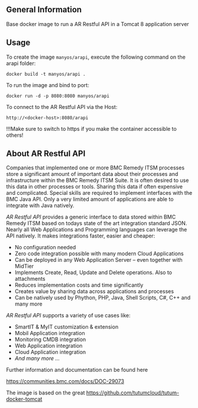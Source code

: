 General Information
-------------------

Base docker image to run a AR Restful API in a Tomcat 8 application server

Usage
-----

To create the image `manyos/arapi`, execute the following command on the arapi folder:

    docker build -t manyos/arapi .

To run the image and bind to port:

    docker run -d -p 8080:8080 manyos/arapi
    
To connect to the AR Restful API via the Host:

    http://<docker-host>:8080/arapi
    
!!!Make sure to switch to https if you make the container accessible to others!

About AR Restful API
---------------------------

Companies that implemented one or more BMC Remedy ITSM processes store a significant amount of important data about their processes and infrastructure within the BMC Remedy ITSM Suite. It is often desired to use this data in other processes or tools. Sharing this data if often expensive and complicated. Special skills are required to implement interfaces with the BMC Java API. Only a very limited amount of applications are able to integrate with Java natively.

*AR Restful API* provides a generic interface to data stored within BMC Remedy ITSM based on todays state of the art integration standard JSON. Nearly all Web Applications and Programming languages can leverage the API natively. It makes integrations faster, easier and cheaper:

* No configuration needed
* Zero code integration possible with many modern Cloud Applications
* Can be deployed in any Web Application Server – even together with MidTier
* Implements Create, Read, Update and Delete operations. Also to attachments
* Reduces implementation costs and time significantly
* Creates value by sharing data across applications and processes
* Can be natively used by Phython, PHP, Java, Shell Scripts, C#, C++ and many more

*AR Restful API* supports a variety of use cases like:

* SmartIT & MyIT customization & extension
* Mobil Application integration
* Monitoring CMDB integration 
* Web Application integration
* Cloud Application integration
* *And many more …*


Further information and documentation can be found here

https://communities.bmc.com/docs/DOC-29073

The image is based on the great https://github.com/tutumcloud/tutum-docker-tomcat
